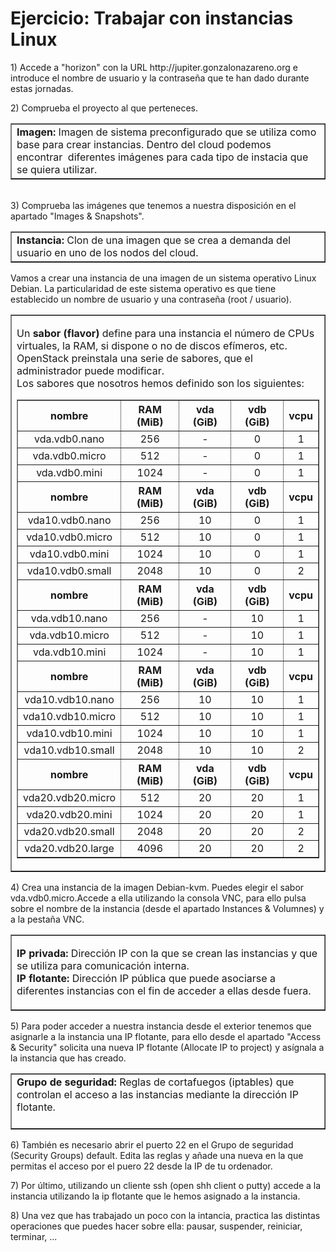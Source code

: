 # Ejercicio: Trabajar con instancias Linux
<p>1) Accede a "horizon" con la URL http://jupiter.gonzalonazareno.org e introduce el nombre de usuario y la contraseña que te han dado durante estas jornadas.</p>
<p>2) Comprueba el proyecto al que perteneces.</p>
<table border="1">
<tbody>
<tr>
<td><strong>Imagen:</strong> Imagen de sistema preconfigurado que se utiliza como base para crear instancias. Dentro del cloud podemos encontrar  diferentes imágenes para cada tipo de instacia que se quiera utilizar.</td>
</tr>
</tbody>
</table>
<p><br />3) Comprueba las imágenes que tenemos a nuestra disposición en el apartado "Images &amp; Snapshots".</p>
<table border="1">
<tbody>
<tr>
<td><strong>Instancia:</strong> Clon de una imagen que se crea a demanda del usuario en uno de los nodos del cloud.</td>
</tr>
</tbody>
</table>
<p>Vamos a crear una instancia de una imagen de un sistema operativo Linux Debian. La particularidad de este sistema operativo es que tiene establecido un nombre de usuario y una contraseña (root / usuario).</p>
<table border="1">
<tbody>
<tr>
<td>
<p>Un <strong>sabor (flavor)</strong> define para una instancia el número de CPUs virtuales, la RAM, si dispone o no de discos efímeros, etc. OpenStack preinstala una serie de sabores, que el administrador puede modificar.<br />Los sabores que nosotros hemos definido son los siguientes:</p>
<table border="1">
<tbody>
<tr><th>nombre</th><th>RAM (MiB)</th><th>vda (GiB)</th><th>vdb (GiB)</th><th>vcpu</th></tr>
<tr>
<td style="text-align: center;">vda.vdb0.nano</td>
<td style="text-align: center;">256</td>
<td style="text-align: center;">-</td>
<td style="text-align: center;">0</td>
<td style="text-align: center;">1</td>
</tr>
<tr>
<td style="text-align: center;">vda.vdb0.micro</td>
<td style="text-align: center;">512</td>
<td style="text-align: center;">-</td>
<td style="text-align: center;">0</td>
<td style="text-align: center;">1</td>
</tr>
<tr>
<td style="text-align: center;">vda.vdb0.mini</td>
<td style="text-align: center;">1024</td>
<td style="text-align: center;">-</td>
<td style="text-align: center;">0</td>
<td style="text-align: center;">1</td>
</tr>
<tr><th>nombre</th><th>RAM (MiB)</th><th>vda (GiB)</th><th>vdb (GiB)</th><th>vcpu</th></tr>
<tr>
<td style="text-align: center;">vda10.vdb0.nano</td>
<td style="text-align: center;">256</td>
<td style="text-align: center;">10</td>
<td style="text-align: center;">0</td>
<td style="text-align: center;">1</td>
</tr>
<tr>
<td style="text-align: center;">vda10.vdb0.micro</td>
<td style="text-align: center;">512</td>
<td style="text-align: center;">10</td>
<td style="text-align: center;">0</td>
<td style="text-align: center;">1</td>
</tr>
<tr>
<td style="text-align: center;">vda10.vdb0.mini</td>
<td style="text-align: center;">1024</td>
<td style="text-align: center;">10</td>
<td style="text-align: center;">0</td>
<td style="text-align: center;">1</td>
</tr>
<tr>
<td style="text-align: center;">vda10.vdb0.small</td>
<td style="text-align: center;">2048</td>
<td style="text-align: center;">10</td>
<td style="text-align: center;">0</td>
<td style="text-align: center;">2</td>
</tr>
<tr><th>nombre</th><th>RAM (MiB)</th><th>vda (GiB)</th><th>vdb (GiB)</th><th>vcpu</th></tr>
<tr>
<td style="text-align: center;">vda.vdb10.nano</td>
<td style="text-align: center;">256</td>
<td style="text-align: center;">-</td>
<td style="text-align: center;">10</td>
<td style="text-align: center;">1</td>
</tr>
<tr>
<td style="text-align: center;">vda.vdb10.micro</td>
<td style="text-align: center;">512</td>
<td style="text-align: center;">-</td>
<td style="text-align: center;">10</td>
<td style="text-align: center;">1</td>
</tr>
<tr>
<td style="text-align: center;">vda.vdb10.mini</td>
<td style="text-align: center;">1024</td>
<td style="text-align: center;">-</td>
<td style="text-align: center;">10</td>
<td style="text-align: center;">1</td>
</tr>
<tr><th>nombre</th><th>RAM (MiB)</th><th>vda (GiB)</th><th>vdb (GiB)</th><th>vcpu</th></tr>
<tr>
<td style="text-align: center;">vda10.vdb10.nano</td>
<td style="text-align: center;">256</td>
<td style="text-align: center;">10</td>
<td style="text-align: center;">10</td>
<td style="text-align: center;">1</td>
</tr>
<tr>
<td style="text-align: center;">vda10.vdb10.micro</td>
<td style="text-align: center;">512</td>
<td style="text-align: center;">10</td>
<td style="text-align: center;">10</td>
<td style="text-align: center;">1</td>
</tr>
<tr>
<td style="text-align: center;">vda10.vdb10.mini</td>
<td style="text-align: center;">1024</td>
<td style="text-align: center;">10</td>
<td style="text-align: center;">10</td>
<td style="text-align: center;">1</td>
</tr>
<tr>
<td style="text-align: center;">vda10.vdb10.small</td>
<td style="text-align: center;">2048</td>
<td style="text-align: center;">10</td>
<td style="text-align: center;">10</td>
<td style="text-align: center;">2</td>
</tr>
<tr><th>nombre</th><th>RAM (MiB)</th><th>vda (GiB)</th><th>vdb (GiB)</th><th>vcpu</th></tr>
<tr>
<td style="text-align: center;">vda20.vdb20.micro</td>
<td style="text-align: center;">512</td>
<td style="text-align: center;">20</td>
<td style="text-align: center;">20</td>
<td style="text-align: center;">1</td>
</tr>
<tr>
<td style="text-align: center;">vda20.vdb20.mini</td>
<td style="text-align: center;">1024</td>
<td style="text-align: center;">20</td>
<td style="text-align: center;">20</td>
<td style="text-align: center;">1</td>
</tr>
<tr>
<td style="text-align: center;">vda20.vdb20.small</td>
<td style="text-align: center;">2048</td>
<td style="text-align: center;">20</td>
<td style="text-align: center;">20</td>
<td style="text-align: center;">2</td>
</tr>
<tr>
<td style="text-align: center;">vda20.vdb20.large</td>
<td style="text-align: center;">4096</td>
<td style="text-align: center;">20</td>
<td style="text-align: center;">20</td>
<td style="text-align: center;">2</td>
</tr>
</tbody>
</table>
</td>
</tr>
</tbody>
</table>
<p>4) Crea una instancia de la imagen Debian-kvm. Puedes elegir el sabor vda.vdb0.micro.Accede a ella utilizando la consola VNC, para ello pulsa sobre el nombre de la instancia (desde el apartado Instances &amp; Volumnes) y a la pestaña VNC.</p>
<table border="1">
<tbody>
<tr>
<td>
<p><strong>IP privada:</strong> Dirección IP con la que se crean las instancias y que se utiliza para comunicación interna.<br /><strong>IP flotante:</strong> Dirección IP pública que puede asociarse a diferentes instancias con el fin de acceder a ellas desde fuera.</p>
</td>
</tr>
</tbody>
</table>
<p>5) Para poder acceder a nuestra instancia desde el exterior tenemos que asignarle a la instancia una IP flotante, para ello desde el apartado "Access &amp; Security" solicita una nueva IP flotante (Allocate IP to project) y asígnala a la instancia que has creado.</p>
<table border="1">
<tbody>
<tr>
<td><strong>Grupo de seguridad:</strong> Reglas de cortafuegos (iptables) que controlan el acceso a las instancias mediante la dirección IP flotante.<br /><br /></td>
</tr>
</tbody>
</table>
<p>6) También es necesario abrir el puerto 22 en el Grupo de seguridad (Security Groups) default. Edita las reglas y añade una nueva en la que permitas el acceso por el puero 22 desde la IP de tu ordenador.</p>
<p>7) Por último, utilizando un cliente ssh (open shh client o putty) accede a la instancia utilizando la ip flotante que le hemos asignado a la instancia.</p>
<p>8) Una vez que has trabajado un poco con la intancia, practica las distintas operaciones que puedes hacer sobre ella: pausar, suspender, reiniciar, terminar, ...</p>
